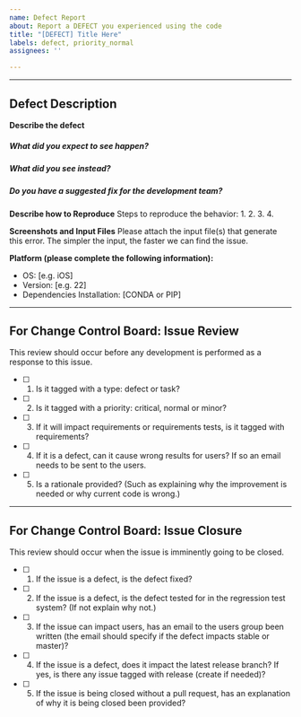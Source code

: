 ```yaml
---
name: Defect Report
about: Report a DEFECT you experienced using the code
title: "[DEFECT] Title Here"
labels: defect, priority_normal
assignees: ''

---
```


--------
Defect Description
--------

**Describe the defect**

##### What did you expect to see happen?


##### What did you see instead?


##### Do you have a suggested fix for the development team?


**Describe how to Reproduce**
Steps to reproduce the behavior:
1. 
2. 
3. 
4. 

**Screenshots and Input Files**
Please attach the input file(s) that generate this error.  The simpler the input, the faster we can find the issue.

**Platform (please complete the following information):**
 - OS: [e.g. iOS]
 - Version: [e.g. 22]
 - Dependencies Installation: [CONDA or PIP]

----------------
For Change Control Board: Issue Review
----------------
This review should occur before any development is performed as a response to this issue.
- [ ] 1. Is it tagged with a type: defect or task?
- [ ] 2. Is it tagged with a priority: critical, normal or minor?
- [ ] 3. If it will impact requirements or requirements tests, is it tagged with requirements?
- [ ] 4. If it is a defect, can it cause wrong results for users? If so an email needs to be sent to the users.
- [ ] 5. Is a rationale provided? (Such as explaining why the improvement is needed or why current code is wrong.)

-------
For Change Control Board: Issue Closure
-------
This review should occur when the issue is imminently going to be closed.
- [ ] 1. If the issue is a defect, is the defect fixed?
- [ ] 2. If the issue is a defect, is the defect tested for in the regression test system?  (If not explain why not.)
- [ ] 3. If the issue can impact users, has an email to the users group been written (the email should specify if the defect impacts stable or master)?
- [ ] 4. If the issue is a defect, does it impact the latest release branch? If yes, is there any issue tagged with release (create if needed)?
- [ ] 5. If the issue is being closed without a pull request, has an explanation of why it is being closed been provided?
